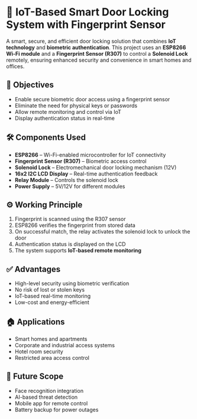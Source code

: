 # 🔐 IoT-Based Smart Door Locking System with Fingerprint Sensor

A smart, secure, and efficient door locking solution that combines **IoT technology** and **biometric authentication**. This project uses an **ESP8266 Wi-Fi module** and a **Fingerprint Sensor (R307)** to control a **Solenoid Lock** remotely, ensuring enhanced security and convenience in smart homes and offices.

## 🎯 Objectives
- Enable secure biometric door access using a fingerprint sensor  
- Eliminate the need for physical keys or passwords  
- Allow remote monitoring and control via IoT  
- Display authentication status in real-time  

## 🛠️ Components Used
- **ESP8266** – Wi-Fi-enabled microcontroller for IoT connectivity  
- **Fingerprint Sensor (R307)** – Biometric access control  
- **Solenoid Lock** – Electromechanical door locking mechanism (12V)  
- **16x2 I2C LCD Display** – Real-time authentication feedback  
- **Relay Module** – Controls the solenoid lock  
- **Power Supply** – 5V/12V for different modules  

## ⚙️ Working Principle
1. Fingerprint is scanned using the R307 sensor  
2. ESP8266 verifies the fingerprint from stored data  
3. On successful match, the relay activates the solenoid lock to unlock the door  
4. Authentication status is displayed on the LCD  
5. The system supports **IoT-based remote monitoring**

## ✅ Advantages
- High-level security using biometric verification  
- No risk of lost or stolen keys  
- IoT-based real-time monitoring  
- Low-cost and energy-efficient  

## 🏠 Applications
- Smart homes and apartments  
- Corporate and industrial access systems  
- Hotel room security  
- Restricted area access control  

## 🚀 Future Scope
- Face recognition integration  
- AI-based threat detection  
- Mobile app for remote control  
- Battery backup for power outages  
